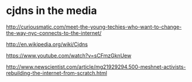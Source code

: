 # cjdns in the media

http://curiousmatic.com/meet-the-young-techies-who-want-to-change-the-way-nyc-connects-to-the-internet/

http://en.wikipedia.org/wiki/Cjdns

https://www.youtube.com/watch?v=sCFmzGknUew

http://www.newscientist.com/article/mg21929294.500-meshnet-activists-rebuilding-the-internet-from-scratch.html
